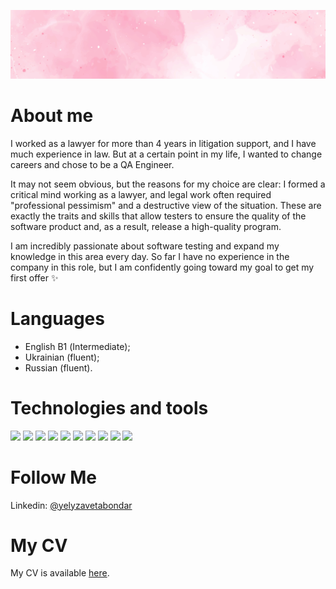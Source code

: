 ![Header](https://github.com/elizaveta-bondar/elizaveta-bondar/blob/main/img/pink_background.jpg)

# About me

I worked as a lawyer for more than 4 years in litigation support, and I have much experience in law. But at a certain point in my life, I wanted to change careers and chose to be a QA Engineer.

It may not seem obvious, but the reasons for my choice are clear: I formed a critical mind working as a lawyer, and legal work often required "professional pessimism" and a destructive view of the situation. These are exactly the traits and skills that allow testers to ensure the quality of the software product and, as a result, release a high-quality program.

I am incredibly passionate about software testing and expand my knowledge in this area every day. So far I have no experience in the company in this role, but I am confidently going toward my goal to get my first offer ✨

# Languages

- English В1 (Intermediate);
- Ukrainian (fluent);
- Russian (fluent).

# Technologies and tools

![](https://img.shields.io/badge/-HTML/CSS-FEDBE5?style=for-the-badge&logo=HTML5&logoColor=111)
[![](https://img.shields.io/badge/-JavaScript-FEDBE5?style=for-the-badge&logo=JavaScript&logoColor=111)](https://github.com/elizaveta-bondar/my-portfolio-JavaScript-projects)
![](https://img.shields.io/badge/-SQL-FEDBE5?style=for-the-badge&logo=mysql&logoColor=111)
[![](https://img.shields.io/badge/-GitHub-FEDBE5?style=for-the-badge&logo=github&logoColor=111)](https://github.com/elizaveta-bondar?tab=repositories)
![](https://img.shields.io/badge/-Postman-FEDBE5?style=for-the-badge&logo=postman&logoColor=111)
![](https://img.shields.io/badge/-SoapUI-FEDBE5?style=for-the-badge)
![](https://img.shields.io/badge/-Mantis-FEDBE5?style=for-the-badge)
[![](https://img.shields.io/badge/-Jira-FEDBE5?style=for-the-badge&logo=jira&logoColor=111)](https://university.atlassian.com/student/award/YaJp8F3AQ8bgMVRAVwZ9R55J)
![](https://img.shields.io/badge/-TestRail-FEDBE5?style=for-the-badge&logo=TestRail&logoColor=111)
![](https://img.shields.io/badge/-TestLink-FEDBE5?style=for-the-badge&logo=TestRail&logoColor=111)

# Follow Me

Linkedin:
[@yelyzavetabondar](https://www.linkedin.com/in/yelyzavetabondar/)

# My CV

My CV is available [here](https://elizaveta-bondar.github.io/My-CV/eng.html).
